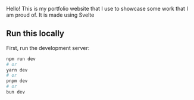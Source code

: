 Hello! This is my portfolio website that I use to showcase some work that I am
proud of. It is made using Svelte

## Run this locally

First, run the development server:

```bash
npm run dev
# or
yarn dev
# or
pnpm dev
# or
bun dev
```